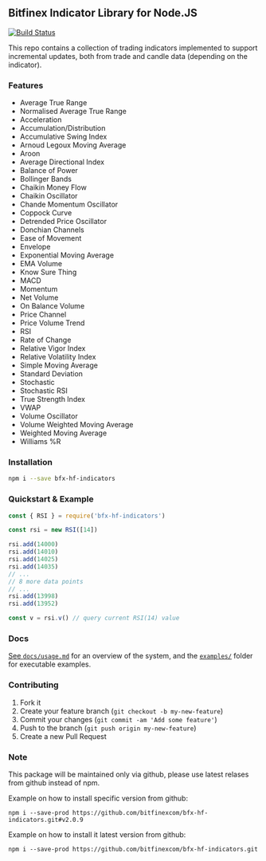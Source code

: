 ## Bitfinex Indicator Library for Node.JS

[![Build Status](https://travis-ci.org/bitfinexcom/bfx-hf-indicators.svg?branch=master)](https://travis-ci.org/bitfinexcom/bfx-hf-indicators)

This repo contains a collection of trading indicators implemented to support incremental updates, both from trade and candle data (depending on the indicator).

### Features
* Average True Range
* Normalised Average True Range
* Acceleration
* Accumulation/Distribution
* Accumulative Swing Index
* Arnoud Legoux Moving Average
* Aroon
* Average Directional Index
* Balance of Power
* Bollinger Bands
* Chaikin Money Flow
* Chaikin Oscillator
* Chande Momentum Oscillator
* Coppock Curve
* Detrended Price Oscillator
* Donchian Channels
* Ease of Movement
* Envelope
* Exponential Moving Average
* EMA Volume
* Know Sure Thing
* MACD
* Momentum
* Net Volume
* On Balance Volume
* Price Channel
* Price Volume Trend
* RSI
* Rate of Change
* Relative Vigor Index
* Relative Volatility Index
* Simple Moving Average
* Standard Deviation
* Stochastic
* Stochastic RSI
* True Strength Index
* VWAP
* Volume Oscillator
* Volume Weighted Moving Average
* Weighted Moving Average
* Williams %R

### Installation

```bash
npm i --save bfx-hf-indicators
```

### Quickstart & Example
```js
const { RSI } = require('bfx-hf-indicators')

const rsi = new RSI([14])

rsi.add(14000)
rsi.add(14010)
rsi.add(14025)
rsi.add(14035)
// ...
// 8 more data points
// ...
rsi.add(13998)
rsi.add(13952)

const v = rsi.v() // query current RSI(14) value
```

### Docs

[See `docs/usage.md`](/docs/usage.md) for an overview of the system, and the [`examples/`](/examples) folder for executable examples.

### Contributing

1. Fork it
2. Create your feature branch (`git checkout -b my-new-feature`)
3. Commit your changes (`git commit -am 'Add some feature'`)
4. Push to the branch (`git push origin my-new-feature`)
5. Create a new Pull Request

### Note

This package will be maintained only via github, please use latest relases from github instead of npm.

Example on how to install specific version from github:
```
npm i --save-prod https://github.com/bitfinexcom/bfx-hf-indicators.git#v2.0.9
```

Example on how to install it latest version from github:
```
npm i --save-prod https://github.com/bitfinexcom/bfx-hf-indicators.git
```
